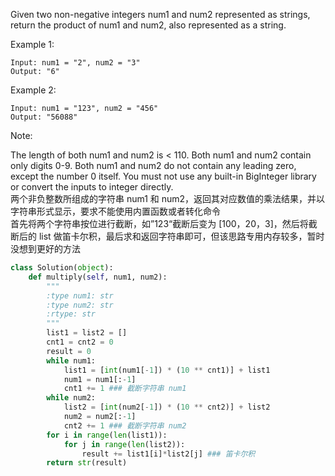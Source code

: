 Given two non-negative integers num1 and num2 represented as strings, return the product of num1 and num2, also represented as a string.

Example 1:
```
Input: num1 = "2", num2 = "3"
Output: "6"
```
Example 2:
```
Input: num1 = "123", num2 = "456"
Output: "56088"
```
Note:

The length of both num1 and num2 is < 110.
Both num1 and num2 contain only digits 0-9.
Both num1 and num2 do not contain any leading zero, except the number 0 itself.
You must not use any built-in BigInteger library or convert the inputs to integer directly.  
两个非负整数所组成的字符串 num1 和 num2，返回其对应数值的乘法结果，并以字符串形式显示，要求不能使用内置函数或者转化命令  
首先将两个字符串按位进行截断，如”123“截断后变为 [100，20，3]，然后将截断后的 list 做笛卡尔积，最后求和返回字符串即可，但该思路专用内存较多，暂时没想到更好的方法
```python
class Solution(object):
    def multiply(self, num1, num2):
        """
        :type num1: str
        :type num2: str
        :rtype: str
        """
        list1 = list2 = []
        cnt1 = cnt2 = 0
        result = 0
        while num1:
            list1 = [int(num1[-1]) * (10 ** cnt1)] + list1
            num1 = num1[:-1]
            cnt1 += 1 ### 截断字符串 num1
        while num2:
            list2 = [int(num2[-1]) * (10 ** cnt2)] + list2
            num2 = num2[:-1]
            cnt2 += 1 ### 截断字符串 num2
        for i in range(len(list1)):
            for j in range(len(list2)):
                result += list1[i]*list2[j] ### 笛卡尔积
        return str(result)
```
